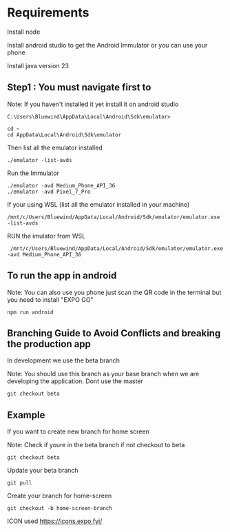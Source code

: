 # Requirements

Install node

Install android studio to get the Android Immulator or you can use your phone

Install java version 23

## Step1 : You must navigate first to

Note: If you haven't installed it yet install it on android studio

```
C:\Users\Bluewind\AppData\Local\Android\Sdk\emulator>

cd ~
cd AppData\Local\Android\Sdk\emulator

```

Then list all the emulator installed

```
./emulator -list-avds
```

Run the Immulator

```
./emulator -avd Medium_Phone_API_36
./emulator -avd Pixel_7_Pro
```

If your using WSL (list all the emulator installed in your machine)

```
/mnt/c/Users/Bluewind/AppData/Local/Android/Sdk/emulator/emulator.exe -list-avds
```

RUN the imulator from WSL

```
 /mnt/c/Users/Bluewind/AppData/Local/Android/Sdk/emulator/emulator.exe -avd Medium_Phone_API_36
```

## To run the app in android

Note: You can also use you phone just scan the QR code in the terminal but you need to install "EXPO GO"

```
npm run android
```

## Branching Guide to Avoid Conflicts and breaking the production app

In development we use the beta branch

Note: You should use this branch as your base branch when we are developing the application. Dont use the master

```
git checkout beta
```

## Example

If you want to create new branch for home screen

Note: Check if youre in the beta branch if not checkout to beta

```
git checkout beta
```

Update your beta branch

```
git pull
```

Create your branch for home-screen

```
git checkout -b home-screen-branch
```

ICON used
https://icons.expo.fyi/

